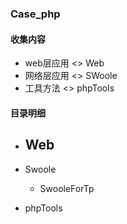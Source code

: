 ### Case_php
#### 收集内容
- web层应用  <> Web
- 网络层应用 <> SWoole
- 工具方法   <> phpTools


#### 目录明细

- Web
	- 

- Swoole 
	- SwooleForTp

- phpTools
